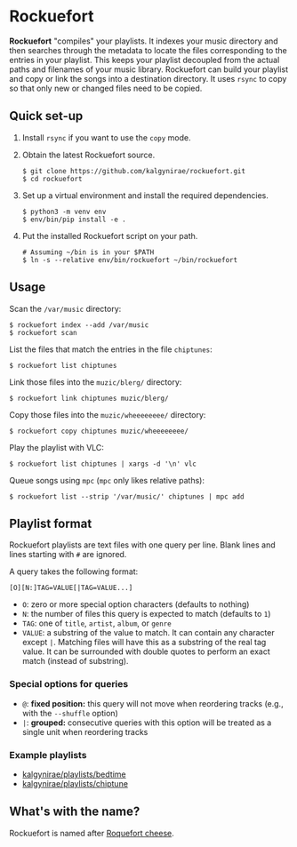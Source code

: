 Rockuefort
==========

**Rockuefort** "compiles" your playlists. It indexes your music
directory and then searches through the metadata to locate the files
corresponding to the entries in your playlist. This keeps your playlist
decoupled from the actual paths and filenames of your music library.
Rockuefort can build your playlist and copy or link the songs into a
destination directory. It uses `rsync` to copy so that only new or
changed files need to be copied.

Quick set-up
------------

1.  Install `rsync` if you want to use the `copy` mode.

2.  Obtain the latest Rockuefort source.

        $ git clone https://github.com/kalgynirae/rockuefort.git
        $ cd rockuefort

3.  Set up a virtual environment and install the required dependencies.

        $ python3 -m venv env
        $ env/bin/pip install -e .

4.  Put the installed Rockuefort script on your path.

        # Assuming ~/bin is in your $PATH
        $ ln -s --relative env/bin/rockuefort ~/bin/rockuefort

Usage
-----

Scan the `/var/music` directory:

    $ rockuefort index --add /var/music
    $ rockuefort scan

List the files that match the entries in the file `chiptunes`:

    $ rockuefort list chiptunes

Link those files into the `muzic/blerg/` directory:

    $ rockuefort link chiptunes muzic/blerg/

Copy those files into the `muzic/wheeeeeeee/` directory:

    $ rockuefort copy chiptunes muzic/wheeeeeeee/

Play the playlist with VLC:

    $ rockuefort list chiptunes | xargs -d '\n' vlc

Queue songs using `mpc` (`mpc` only likes relative paths):

    $ rockuefort list --strip '/var/music/' chiptunes | mpc add

Playlist format
---------------

Rockuefort playlists are text files with one query per line. Blank lines
and lines starting with `#` are ignored.

A query takes the following format:

    [O][N:]TAG=VALUE[|TAG=VALUE...]

*   `O`: zero or more special option characters (defaults to nothing)
*   `N`: the number of files this query is expected to match (defaults
    to `1`)
*   `TAG`: one of `title`, `artist`, `album`, or `genre`
*   `VALUE`: a substring of the value to match. It can contain any
    character except `|`. Matching files will have this as a substring
    of the real tag value. It can be surrounded with double quotes to
    perform an exact match (instead of substring).

### Special options for queries

*   `@`: **fixed position:** this query will not move when reordering tracks
    (e.g., with the `--shuffle` option)
*   `|`: **grouped:** consecutive queries with this option will be treated as a
    single unit when reordering tracks

### Example playlists

*   [kalgynirae/playlists/bedtime](https://bitbucket.org/kalgynirae/playlists/src/f25098b617df69227113b4a76050c84e95d348d9/bedtime?at=master)
*   [kalgynirae/playlists/chiptune](https://bitbucket.org/kalgynirae/playlists/src/f25098b617df69227113b4a76050c84e95d348d9/chiptune?at=master)

What's with the name?
---------------------

Rockuefort is named after [Roquefort
cheese](https://en.wikipedia.org/wiki/Roquefort).
